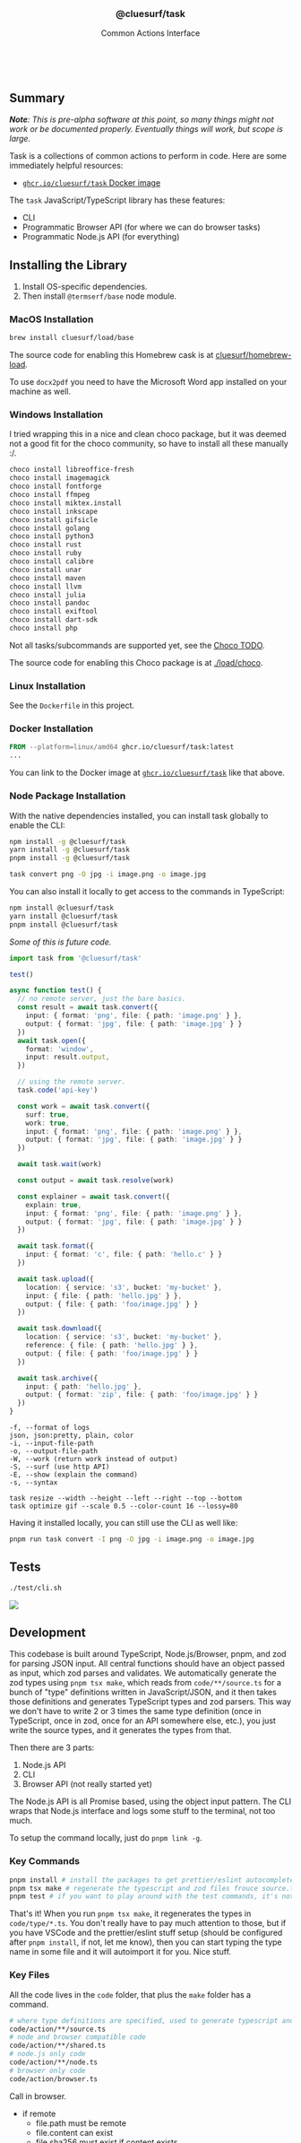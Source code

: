 
<br/>
<br/>
<br/>
<br/>
<br/>
<br/>
<br/>

<h3 align='center'>@cluesurf/task</h3>
<p align='center'>
  Common Actions Interface
</p>

<br/>
<br/>
<br/>

## Summary

_**Note**: This is pre-alpha software at this point, so many things might not work or be documented properly. Eventually things will work, but scope is large._

Task is a collections of common actions to perform in code. Here are some immediately helpful resources:

- [`ghcr.io/cluesurf/task` Docker image](https://ghcr.io/cluesurf/task)

The `task` JavaScript/TypeScript library has these features:

- CLI
- Programmatic Browser API (for where we can do browser tasks)
- Programmatic Node.js API (for everything)

## Installing the Library

1. Install OS-specific dependencies.
2. Then install `@termserf/base` node module.

### MacOS Installation

```bash
brew install cluesurf/load/base
```

The source code for enabling this Homebrew cask is at [cluesurf/homebrew-load](https://github.com/cluesurf/homebrew-load/blob/make/Casks/base.rb).

To use `docx2pdf` you need to have the Microsoft Word app installed on your machine as well.

### Windows Installation

I tried wrapping this in a nice and clean choco package, but it was deemed not a good fit for the choco community, so have to install all these manually :/.

```bash
choco install libreoffice-fresh
choco install imagemagick
choco install fontforge
choco install ffmpeg
choco install miktex.install
choco install inkscape
choco install gifsicle
choco install golang
choco install python3
choco install rust
choco install ruby
choco install calibre
choco install unar
choco install maven
choco install llvm
choco install julia
choco install pandoc
choco install exiftool
choco install dart-sdk
choco install php
```

Not all tasks/subcommands are supported yet, see the [Choco TODO](https://github.com/cluesurf/task#todo-choco).

The source code for enabling this Choco package is at [./load/choco](https://github.com/cluesurf/task/tree/make/load/choco).

### Linux Installation

See the `Dockerfile` in this project.

### Docker Installation

```Dockerfile
FROM --platform=linux/amd64 ghcr.io/cluesurf/task:latest
...
```

You can link to the Docker image at [`ghcr.io/cluesurf/task`](https://ghcr.io/cluesurf/task) like that above.

### Node Package Installation

With the native dependencies installed, you can install task globally to enable the CLI:

```bash
npm install -g @cluesurf/task
yarn install -g @cluesurf/task
pnpm install -g @cluesurf/task
```

```bash
task convert png -O jpg -i image.png -o image.jpg
```

You can also install it locally to get access to the commands in TypeScript:

```bash
npm install @cluesurf/task
yarn install @cluesurf/task
pnpm install @cluesurf/task
```

_Some of this is future code._

```ts
import task from '@cluesurf/task'

test()

async function test() {
  // no remote server, just the bare basics.
  const result = await task.convert({
    input: { format: 'png', file: { path: 'image.png' } },
    output: { format: 'jpg', file: { path: 'image.jpg' } }
  })
  await task.open({
    format: 'window',
    input: result.output,
  })

  // using the remote server.
  task.code('api-key')

  const work = await task.convert({
    surf: true,
    work: true,
    input: { format: 'png', file: { path: 'image.png' } },
    output: { format: 'jpg', file: { path: 'image.jpg' } }
  })

  await task.wait(work)

  const output = await task.resolve(work)

  const explainer = await task.convert({
    explain: true,
    input: { format: 'png', file: { path: 'image.png' } },
    output: { format: 'jpg', file: { path: 'image.jpg' } }
  })

  await task.format({
    input: { format: 'c', file: { path: 'hello.c' } }
  })

  await task.upload({
    location: { service: 's3', bucket: 'my-bucket' },
    input: { file: { path: 'hello.jpg' } },
    output: { file: { path: 'foo/image.jpg' } }
  })

  await task.download({
    location: { service: 's3', bucket: 'my-bucket' },
    reference: { file: { path: 'hello.jpg' } },
    output: { file: { path: 'foo/image.jpg' } }
  })

  await task.archive({
    input: { path: 'hello.jpg' },
    output: { format: 'zip', file: { path: 'foo/image.jpg' } }
  })
}
```

```
-f, --format of logs
json, json:pretty, plain, color
-i, --input-file-path
-o, --output-file-path
-W, --work (return work instead of output)
-S, --surf (use http API)
-E, --show (explain the command)
-s, --syntax

task resize --width --height --left --right --top --bottom
task optimize gif --scale 0.5 --color-count 16 --lossy=80
```

Having it installed locally, you can still use the CLI as well like:

```bash
pnpm run task convert -I png -O jpg -i image.png -o image.jpg
```

## Tests

```bash
./test/cli.sh
```

<img src='https://github.com/cluesurf/task/blob/make/view/test-line.gif?raw=true' />

## Development

This codebase is built around TypeScript, Node.js/Browser, pnpm, and zod for parsing JSON input. All central functions should have an object passed as input, which zod parses and validates. We automatically generate the zod types using `pnpm tsx make`, which reads from `code/**/source.ts` for a bunch of "type" definitions written in JavaScript/JSON, and it then takes those definitions and generates TypeScript types and zod parsers. This way we don't have to write 2 or 3 times the same type definition (once in TypeScript, once in zod, once for an API somewhere else, etc.), you just write the source types, and it generates the types from that.

Then there are 3 parts:

1. Node.js API
2. CLI
3. Browser API (not really started yet)

The Node.js API is all Promise based, using the object input pattern. The CLI wraps that Node.js interface and logs some stuff to the terminal, not too much.

To setup the command locally, just do `pnpm link -g`.

### Key Commands

```bash
pnpm install # install the packages to get prettier/eslint autocomplete in vscode!
pnpm tsx make # regenerate the typescript and zod files frouce source.ts files.
pnpm test # if you want to play around with the test commands, it's not finished yet.
```

That's it! When you run `pnpm tsx make`, it regenerates the types in `code/type/*.ts`. You don't really have to pay much attention to those, but if you have VSCode and the prettier/eslint stuff setup (should be configured after `pnpm install`, if not, let me know), then you can start typing the type name in some file and it will autoimport it for you. Nice stuff.

### Key Files

All the code lives in the `code` folder, that plus the `make` folder has a command.

```bash
# where type definitions are specified, used to generate typescript and zod files
code/action/**/source.ts
# node and browser compatible code
code/action/**/shared.ts
# node.js only code
code/action/**/node.ts
# browser only code
code/action/browser.ts
```

Call in browser.

- if remote
  - file.path must be remote
  - file.content can exist
  - file.sha256 must exist if content exists
- if not remote
  - file.path must be remote
    - fetch file through server
  - file.content can exist
  - file.sha256 not necessary

```ts
import {
  ConvertFontWithFontForgeBrowserInput,
  ConvertFontWithFontForgeBrowserInputParser,
  ConvertFontWithFontForgeBrowserLocalInput,
  ConvertFontWithFontForgeBrowserOutputParser,
  ConvertFontWithFontForgeBrowserRemoteInput,
} from '~/code/type/index.js'
import { buildRequestToConvert } from '../shared.js'
import { resolveWorkFileAsBlob } from '~/code/tool/shared/work.js'
import kink from '~/code/tool/shared/kink.js'

export async function convertFontWithFontForgeBrowser(
  source: ConvertFontWithFontForgeBrowserInput,
) {
  const input = ConvertFontWithFontForgeBrowserInputParser().parse(source)

  switch (input.handle) {
    case 'remote':
      return await convertFontWithFontForgeBrowserRemote(input)
    default:
      return await convertFontWithFontForgeBrowserLocal(input)
  }
}

export async function convertFontWithFontForgeBrowserRemote(
  input: ConvertFontWithFontForgeBrowserRemoteInput,
) {
  const request = buildRequestToConvert(input)
  const content = await resolveWorkFileAsBlob(request)

  return ConvertFontWithFontForgeBrowserOutputParser().parse({
    file: {
      content,
    },
  })
}

export async function convertFontWithFontForgeBrowserLocal(
  input: ConvertFontWithFontForgeBrowserLocalInput,
) {
  throw kink('task_not_implemented', {
    task: 'convertFontWithFontForgeBrowserLocal',
  })
}
```

Call in nodejs.

- if remote
  - file.path can be local or remote
  - file.content can exist
  - file.sha256 must exist if content exists
- if not remote
  - if external
    - file.path must be remote
    - file.content can exist
    - file.sha256 if content exists
  - if not external
    - file.path can be local or remote
    - file.content can exist
    - file.sha256 if content exists

```ts
import {
  ConvertFontWithFontForgeNodeInput,
  ConvertFontWithFontForgeNodeInputParser,
  ConvertFontWithFontForgeNodeOutputParser,
  ConvertFontWithFontForgeNodeLocalInternalInput,
  ConvertFontWithFontForgeNodeLocalExternalInput,
  ConvertFontWithFontForgeNodeLocalInputParser,
  ConvertFontWithFontForgeNodeRemoteInput,
  ConvertFontWithFontForgeNodeClientInputParser,
} from '~/code/type/index.js'
import { buildCommandToConvertFontWithFontForge } from './shared.js'
import { runCommandSequence } from '~/code/tool/node/command.js'
import {
  resolveInputForConvertLocalNode,
  resolveInputForConvertRemoteNode,
} from '../tool/node.js'
import { extend } from '~/code/tool/shared/object.js'
import { buildRequestToConvert } from '../shared.js'
import { resolveWorkFileNode } from '~/code/tool/node/request.js'

export async function convertFontWithFontForgeNode(
  source: ConvertFontWithFontForgeNodeInput,
) {
  const input = ConvertFontWithFontForgeNodeInputParser().parse(source)

  switch (input.handle) {
    case 'remote':
      return await convertFontWithFontForgeNodeRemote(input)
    case 'external':
      return await convertFontWithFontForgeNodeLocalExternal(input)
    default:
      return await convertFontWithFontForgeNodeLocalInternal(input)
  }
}

async function convertFontWithFontForgeNodeLocalExternal(
  source: ConvertFontWithFontForgeNodeLocalExternalInput,
) {
  const input = await resolveInputForConvertLocalNode(source)
  return await convertFontWithFontForgeNodeLocal(input)
}

async function convertFontWithFontForgeNodeLocalInternal(
  source: ConvertFontWithFontForgeNodeLocalInternalInput,
) {
  const input = await resolveInputForConvertLocalNode(source)
  return await convertFontWithFontForgeNodeLocal(input)
}

export async function convertFontWithFontForgeNodeRemote(
  source: ConvertFontWithFontForgeNodeRemoteInput,
) {
  const input = await resolveInputForConvertRemoteNode(source)
  const clientInput =
    ConvertFontWithFontForgeNodeClientInputParser().parse(
      extend(input, { handle: 'client' }),
    )

  const request = buildRequestToConvert(clientInput)
  await resolveWorkFileNode(request, input.output.file.path)

  return ConvertFontWithFontForgeNodeOutputParser().parse({
    file: {
      path: input.output.file.path,
    },
  })
}

export async function convertFontWithFontForgeNodeLocal(input) {
  const localInput =
    ConvertFontWithFontForgeNodeLocalInputParser().parse(input)

  const sequence =
    await buildCommandToConvertFontWithFontForge(localInput)

  await runCommandSequence(sequence)

  return ConvertFontWithFontForgeNodeOutputParser().parse({
    file: {
      path: localInput.output.file.path,
    },
  })
}
```

### Task Organization

Each task in Node.js basically starts from one of the top simple action methods:

- `compile`
- `format`
- `convert`
- etc.

First it takes the `input` from the top-level call, and parses the input and passes the parsed input to the implementation task like `convertImageWithImageMagick`. Then that function checks for the `surf` argument, and if present, it branches to make a remote API call against `task.surf`. This serializes all local file paths into readable streams for upload, but keeps remote file paths unchanged. No further input parsing occurs after the first two top-level parsings.

If the `surf` parameter is not present, then it branche into the "local" API call, to the file system or a system command. So we have basically:

```
convert(source)
  input = parse(source)
  convertImageWithImageMagick(input)
    if input.surf
      convertImageWithImageMagickRemote(input)
        request = buildRequestToConvertWithImageMagickRemote(input)
        if input.show
          return request
        return makeRequest(request)
    else
      convertImageWithImageMagickLocal(input)
        command = buildCommandToConvertWithImageMagickLocal(input)
        if input.show
          return command
        return runCommand(command)
```

The remote method such as `convertImageWithImageMagickRemote` converts the local file paths to streams, and updates some input properties. Likewise, `convertImageWithImageMagickLocal` takes the input and converts some file data to local paths.

If the top-level command gets a `show` property, then it returns the `buildX` result instead. The top-level `code` property is to pass an auth token to requests.

The functions are stored in different places:

- `convert`: `code/action/convert/node.ts`
- `convertInternal`: `code/action/convert/node.ts`
- `convertImageWithImageMagick`: `code/action/convert/image/node.ts`
- `convertImageWithImageMagickRemote`: `code/action/convert/image/node.ts`
- `convertImageWithImageMagickLocal`: `code/action/convert/image/node.ts`
- `buildRequestToConvertWithImageMagickRemote`: `code/action/convert/image/shared.ts`
- `buildCommandToConvertWithImageMagickLocal`: `code/action/convert/image/shared.ts`
- `convert_image_with_image_magick`: `code/action/convert/image/source.ts`

In addition, it is actually called `convertInternal`, beccause of the way we need a TypeScript interface to everything with `convert` and under the hood it uses the parser with `convertInternal`. Then there are "source" types for defining type definitions for zod and TypeScript.

### Adding a new Task

To add a new task, just place it in either of the shared/no/browser folders, and add a source type definition for the input. Run `pnpm tsx make` to generate the types. Then just write the code to implement the command. If the command invokes a CLI tool, you can create two functions:

1. Build the command.
2. Run the command.

The building part just creates an array of CLI arguments. The Run command takes those args and runs them and interprets any CLI output if there is some.

There are some basic tests against files in the `test` directory, just manual tests pretty much at the moment.

You don't need to run Docker to develop this, you can just install the tools on your computer to develop locally.

### Choco

To trigger this build and publishing, the build needs to be run manually.

- [Choco package creation discord](https://discord.com/channels/778552361454141460/897088817293574154)

## TODO

- add unarchive commands
  - see `unar`, `atool`, `zip`, `patool`, and `7z` CLI tool docs
- add archive creation commands
  - same tools as unarchiving
- add minify commands
  - css: https://github.com/css/csso [benchmarks](https://github.com/GoalSmashers/css-minification-benchmark)
  - js: probably `@swc/core` from [here](https://github.com/privatenumber/minification-benchmarks?tab=readme-ov-file)
  - just use the docs to define the input option types. If it's not a command, just define a function with the input types and call the library function.
  - could support multiple minifiers later.
- sanitize html command (started this one, just search for "sanitize")
  - https://www.npmjs.com/package/sanitize-html
- add format code commands
  - black for python
  - config files for ktfmt and clang-format
  - prettier API options for javascript and others
  - etc.
- add compile commands (these are mostly done)
- add spreadsheet conversion commands
  - xlsx.js API
- add disassemble command
  - `objdump` CLI: https://man7.org/linux/man-pages/man1/objdump.1.html
    - https://unix.stackexchange.com/questions/763259/what-are-the-possible-objdump-demangle-styles
- add crypto commands
  - see the `node-forge` package APIs
- add decompress commands
  - see the `fflate` package APIs, started in `code/action/archive/loc/browser.ts`
- add compress commands
  - fflate

### TODO (Choco)

- add support for
  - swift
  - clang-format
  - rustfmt
  - asmfmt
  - shfmt
  - the pip installed commands
  - rubocop

Compare `load/choco/base.nuspec` with the `Dockerfile` to see all what's missing. If you know how to install those, please feel free to add.

### TODO (Ubuntu)

- create an [ubuntu package](https://earthly.dev/blog/creating-and-hosting-your-own-deb-packages-and-apt-repo/)

## License

MIT

## ClueSurf

This is being developed by the folks at [ClueSurf](https://clue.surf), a
California-based project for helping humanity master information and
computation. Find us on [Twitter](https://twitter.com/cluesurf),
[LinkedIn](https://www.linkedin.com/company/cluesurf), and
[Facebook](https://www.facebook.com/cluesurf). Check out our other
[GitHub projects](https://github.com/cluesurf) as well!
